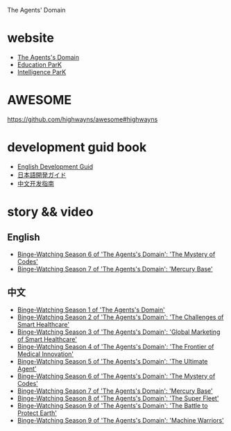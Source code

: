 The Agents' Domain

# website
- [The Agents's Domain](http://theagentsdomain.site/)
- [Education ParK](https://edu.ujhb.org/)
- [Intelligence ParK](https://park.highwayns.com/)

# AWESOME
https://github.com/highwayns/awesome#highwayns

# development guid book
- <a href="developmentguid/English.md">English Development Guid</a>
- <a href="developmentguid/日本語.md">日本語開発ガイド</a>
- <a href="developmentguid/中文.md">中文开发指南</a>

# story && video
## English
- [Binge-Watching Season 6 of 'The Agents's Domain': 'The Mystery of Codes'](https://youtu.be/FGH0XjJl_Yw)
- [Binge-Watching Season 7 of 'The Agents's Domain': 'Mercury Base'](https://youtu.be/B12i7jrZf0U)

## 中文
- [Binge-Watching Season 1 of 'The Agents's Domain'](https://youtu.be/gOUp1BVz8bI)
- [Binge-Watching Season 2 of 'The Agents's Domain': 'The Challenges of Smart Healthcare'](https://youtu.be/kDz6fw6xyoA)
- [Binge-Watching Season 3 of 'The Agents's Domain': 'Global Marketing of Smart Healthcare'](https://youtu.be/PlsqntiMoeY)
- [Binge-Watching Season 4 of 'The Agents's Domain': 'The Frontier of Medical Innovation'](https://youtu.be/1wIM4Otqv6Q)
- [Binge-Watching Season 5 of 'The Agents's Domain': 'The Ultimate Agent'](https://youtu.be/JFtV3GzqUq4)
- [Binge-Watching Season 6 of 'The Agents's Domain': 'The Mystery of Codes'](https://youtu.be/tNJ6mH-q7Uc)
- [Binge-Watching Season 7 of 'The Agents's Domain': 'Mercury Base'](https://youtu.be/0hKlx0JmJ1Y)
- [Binge-Watching Season 8 of 'The Agents's Domain': 'The Super Fleet'](https://youtu.be/9259M0oaL78)
- [Binge-Watching Season 9 of 'The Agents's Domain': 'The Battle to Protect Earth'](https://youtu.be/gPSSeS9Vpp0)
- [Binge-Watching Season 9 of 'The Agents's Domain': 'Machine Warriors'](https://youtu.be/fHczEc9-AHc)
